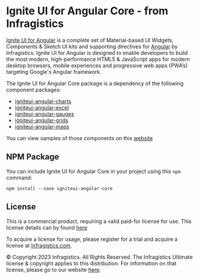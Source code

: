 # Ignite UI for Angular Core - from Infragistics

[Ignite UI for Angular](https://www.infragistics.com/products/ignite-ui-angular) is a complete set of Material-based UI Widgets, Components & Sketch UI kits and supporting directives for [Angular](https://angular.io/) by Infragistics. Ignite UI for Angular is designed to enable developers to build the most modern, high-performance HTML5 & JavaScript apps for modern desktop browsers, mobile experiences and progressive web apps (PWA’s) targeting Google's Angular framework.

The Ignite UI for Angular Core package is a dependency of the following component packages:

- [igniteui-angular-charts](https://www.npmjs.com/package/igniteui-angular-charts)
- [igniteui-angular-excel ](https://www.npmjs.com/package/igniteui-angular-excel)
- [igniteui-angular-gauges](https://www.npmjs.com/package/igniteui-angular-gauges)
- [igniteui-angular-grids ](https://www.npmjs.com/package/igniteui-angular-grids)
- [igniteui-angular-maps  ](https://www.npmjs.com/package/igniteui-angular-maps)

You can view samples of those components on this [website](https://www.infragistics.com/products/ignite-ui-angular/angular/components/charts/chart-overview)

## NPM Package

You can include Ignite UI for Angular Core in your project using this `npm` command:

`npm install --save igniteui-angular-core`

## License
This is a commercial product, requiring a valid paid-for license for use. This license details can by found [here](http://www.infragistics.com/legal/ultimate/license/)

To acquire a license for usage, please register for a trial and acquire a license at [Infragistics.com](https://www.infragistics.com).

© Copyright 2023 Infragistics. All Rights Reserved. The Infragistics Ultimate license & copyright applies to this distribution. For information on that license, please go to our website [here](https://www.infragistics.com/legal/license).
